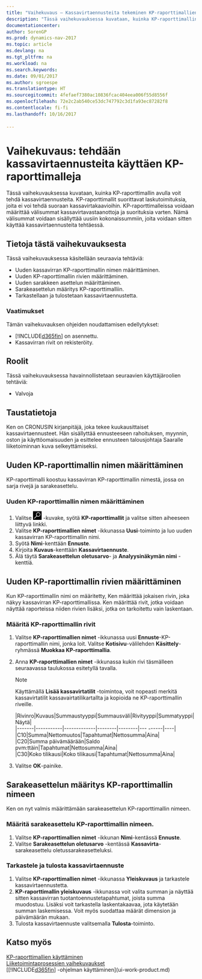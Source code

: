 ```yaml
---
title: "Vaihekuvaus – Kassavirtaennusteita tekeminen KP-raporttimallien avulla"
description: "Tässä vaihekuvauksessa kuvataan, kuinka KP-raporttimallin avulla voit tehdä kassavirtaennusteita. KP-raporttimallit suorittavat laskutoimituksia, joita ei voi tehdä suoraan kassavirtakaavioihin. KP-raporttimalleissa voidaan määrittää välisummat kassavirtavastaanottoja ja suorituksia varten. Nämä välisummat voidaan sisällyttää uusiin kokonaissummiin, joita voidaan sitten käyttää kassavirtaennusteita tehtäessä."
documentationcenter: 
author: SorenGP
ms.prod: dynamics-nav-2017
ms.topic: article
ms.devlang: na
ms.tgt_pltfrm: na
ms.workload: na
ms.search.keywords: 
ms.date: 09/01/2017
ms.author: sgroespe
ms.translationtype: HT
ms.sourcegitcommit: 4fefaef7380ac10836fcac404eea006f55d8556f
ms.openlocfilehash: 72e2c2ab540ce53dc747792c3d1fa93ec87282f8
ms.contentlocale: fi-fi
ms.lasthandoff: 10/16/2017

---
```

# <a name="walkthrough-making-cash-flow-forecasts-by-using-account-schedules"></a>Vaihekuvaus: tehdään kassavirtaennusteita käyttäen KP-raporttimalleja
Tässä vaihekuvauksessa kuvataan, kuinka KP-raporttimallin avulla voit tehdä kassavirtaennusteita. KP-raporttimallit suorittavat laskutoimituksia, joita ei voi tehdä suoraan kassavirtakaavioihin. KP-raporttimalleissa voidaan määrittää välisummat kassavirtavastaanottoja ja suorituksia varten. Nämä välisummat voidaan sisällyttää uusiin kokonaissummiin, joita voidaan sitten käyttää kassavirtaennusteita tehtäessä.  

## <a name="about-this-walkthrough"></a>Tietoja tästä vaihekuvauksesta  
Tässä vaihekuvauksessa käsitellään seuraavia tehtäviä:  

- Uuden kassavirran KP-raporttimallin nimen määrittäminen.  
- Uuden KP-raporttimallin rivien määrittäminen.  
- Uuden sarakkeen asettelun määrittäminen.  
- Sarakeasettelun määritys KP-raporttimalliin.  
- Tarkastellaan ja tulostetaan kassavirtaennustetta.  

### <a name="prerequisites"></a>Vaatimukset  
Tämän vaihekuvauksen ohjeiden noudattamisen edellytykset:  

- [!INCLUDE[d365fin](includes/d365fin_md.md)] on asennettu.  
- Kassavirran rivit on rekisteröity.  

## <a name="roles"></a>Roolit  
Tässä vaihekuvauksessa havainnollistetaan seuraavien käyttäjäroolien tehtäviä:  

- Valvoja  

## <a name="story"></a>Taustatietoja  
Ken on CRONUSIN kirjanpitäjä, joka tekee kuukausittaiset kassavirtaennusteet. Hän sisällyttää ennusteeseen rahoituksen, myynnin, oston ja käyttöomaisuuden ja esittelee ennusteen talousjohtaja Saaralle liiketoiminnan kuva selkeyttämiseksi.  

## <a name="setting-up-a-new-account-schedule-name"></a>Uuden KP-raporttimallin nimen määrittäminen  
KP-raporttimalli koostuu kassavirran KP-raporttimallin nimestä, jossa on sarja rivejä ja sarakeasettelu.  

### <a name="to-set-up-a-new-account-schedule-name"></a>Uuden KP-raporttimallin nimen määrittäminen  

1.  Valitse ![Etsi sivu tai raportti](media/ui-search/search_small.png "Etsi sivu tai raportti -kuvake") -kuvake, syötä **KP-raporttimallit** ja valitse sitten aiheeseen liittyvä linkki.  
2.  Valitse **KP-raporttimallien nimet** -ikkunassa **Uusi**-toiminto ja luo uuden kassavirran KP-raporttimallin nimi.  
3.  Syötä **Nimi**-kenttään **Ennuste**.  
4.  Kirjoita **Kuvaus**-kenttään **Kassavirtaennuste**.  
5.  Älä täytä **Sarakeasettelun oletusarvo**- ja **Analyysinäkymän nimi** -kenttiä.  

## <a name="setting-up-account-schedule-lines"></a>Uuden KP-raporttimallin rivien määrittäminen  
Kun KP-raporttimallin nimi on määritetty, Ken määrittää jokaisen rivin, joka näkyy kassavirran KP-raporttimallissa. Ken määrittää rivit, jotka voidaan näyttää raporteissa niiden rivien lisäksi, jotka on tarkoitettu vain laskentaan.  

### <a name="to-set-up-account-schedule-lines"></a>Määritä KP-raporttimallin rivit  

1.  Valitse **KP-raporttimallien nimet** -ikkunassa uusi **Ennuste**-KP-raporttimallin nimi, jonka loit. Valitse **Kotisivu**-välilehden **Käsittely**-ryhmässä **Muokkaa KP-raporttimallia**.  
2.  Anna **KP-raporttimallien nimet** -ikkunassa kukin rivi täsmälleen seuraavassa taulukossa esitetyllä tavalla.  

    > [!NOTE]  
    >  Käyttämällä **Lisää kassavirtatilit** -toimintoa, voit nopeasti merkitä kassavirtatilit kassavairtatilikartallta ja kopioida ne KP-raporttimallin riveille.  

    |Rivinro|Kuvaus|Summaustyyppi|Summausväli|Rivityyppi|Summatyyppi|Näytä|  
    |-------|-----------|-------------|--------|--------|---  ------|----| |C10|Summa|Nettomuutos|Tapahtumat|Nettosumma|Aina|  
    |C20|Summa päivämäärään|Saldo pvm:ttäin|Tapahtumat|Nettosumma|Aina|  
    |C30|Koko tilikausi|Koko tilikausi|Tapahtumat|Nettosumma|Aina|  

4.  Valitse **OK**-painike.  

## <a name="assigning-the-column-layout-to-the-account-schedule-name"></a>Sarakeasettelun määritys KP-raporttimallin nimeen  
Ken on nyt valmis määrittämään sarakeasettelun KP-raporttimallin nimeen.  

### <a name="to-assign-the-column-layout-to-the-account-schedule-name"></a>Määritä sarakeasettelu KP-raporttimallin nimeen.  

1.  Valitse **KP-raporttimallien nimet** -ikkunan **Nimi**-kentässä **Ennuste**.  
2.  Valitse **Sarakeasettelun oletusarvo** -kentässä **Kassavirta**-sarakeasettelu oletussarakeasetteluksi.  

### <a name="to-view-and-print-the-cash-flow-forecast"></a>Tarkastele ja tulosta kassavirtaennuste  
1.  Valitse **KP-raporttimallien nimet** -ikkunassa **Yleiskuvaus** ja tarkastele kassavirtaennustetta.  
2.  **KP-raporttimallin yleiskuvaus** -ikkunassa voit valita summan ja näyttää sitten kassavirran tuotantoennustetapahtumat, joista summa muodostuu. Lisäksi voit tarkastella laskentakaavaa, jota käytetään summan laskemisessa. Voit myös suodattaa määrät dimension ja päivämäärän mukaan.  
3.  Tulosta kassavirtaennuste valitsemalla **Tulosta**-toiminto.  

## <a name="see-also"></a>Katso myös  
 [KP-raporttimallien käyttäminen](bi-how-work-account-schedule.md)   
 [Liiketoimintaprosessien vaihekuvaukset](walkthrough-business-process-walkthroughs.md)  
 [[!INCLUDE[d365fin](includes/d365fin_md.md)] -ohjelman käyttäminen](ui-work-product.md)

